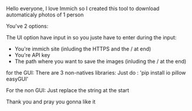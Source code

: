 Hello everyone, I love Immich so I created this tool to download automaticaly photos of 1 person

You've 2 options:

The UI option have input in so you juste have to enter during the input:
- You're immich site (inluding the HTTPS and the / at end)
- You're API key
- The path where you want to save the images (inluding the / at the end)

for the GUI:
There are 3 non-natives libraries:
Just do : 'pip install io pillow easyGUI'


For the non GUI:
Just replace the string at the start


Thank you and pray you gonna like it
